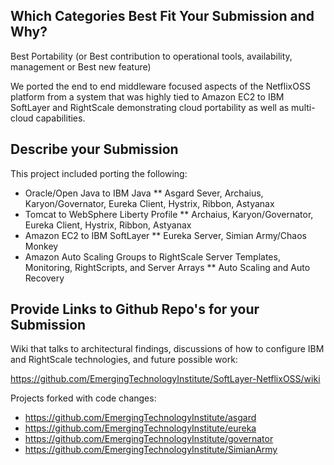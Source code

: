 
## Which Categories Best Fit Your Submission and Why?

Best Portability (or Best contribution to operational tools, availability, management or Best new feature)

We ported the end to end middleware focused aspects of the NetflixOSS platform from a system that was highly tied to Amazon EC2 to IBM SoftLayer and RightScale demonstrating cloud portability as well as multi-cloud capabilities.

## Describe your Submission

This project included porting the following:

* Oracle/Open Java to IBM Java
** Asgard Sever, Archaius, Karyon/Governator, Eureka Client, Hystrix, Ribbon, Astyanax
* Tomcat to WebSphere Liberty Profile
** Archaius, Karyon/Governator, Eureka Client, Hystrix, Ribbon, Astyanax
* Amazon EC2 to IBM SoftLayer
** Eureka Server, Simian Army/Chaos Monkey
* Amazon Auto Scaling Groups to RightScale Server Templates, Monitoring, RightScripts, and Server Arrays
** Auto Scaling and Auto Recovery

## Provide Links to Github Repo's for your Submission

Wiki that talks to architectural findings, discussions of how to configure IBM and RightScale technologies, and future possible work:

https://github.com/EmergingTechnologyInstitute/SoftLayer-NetflixOSS/wiki

Projects forked with code changes:

* https://github.com/EmergingTechnologyInstitute/asgard
* https://github.com/EmergingTechnologyInstitute/eureka
* https://github.com/EmergingTechnologyInstitute/governator
* https://github.com/EmergingTechnologyInstitute/SimianArmy
